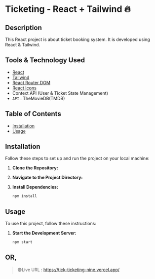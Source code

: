 # Ticketing - React + Tailwind 🔥

## Description

This React project is about ticket booking system. It is developed using  React & Tailwind.

## Tools & Technology Used
- [React](https://react.dev/)
- [Tailwind](https://tailwindcss.com/)
- [React Router DOM](https://reactrouter.com/en/main)
- [React Icons](https://react-icons.github.io/react-icons/)
- Context API (User & Ticket State Management)
 - `API` : TheMovieDB(TMDB)

## Table of Contents

- [Installation](#installation)
- [Usage](#usage)

## Installation

Follow these steps to set up and run the project on your local machine:

1. **Clone the Repository:**
 
2. **Navigate to the Project Directory:**
   
3. **Install Dependencies:**
    ```bash
    npm install
## Usage
To use this project, follow these instructions:

1. **Start the Development Server:**
    ```bash
    npm start
## OR, 

> 🟢Live URL : https://tick-ticketing-nine.vercel.app/
